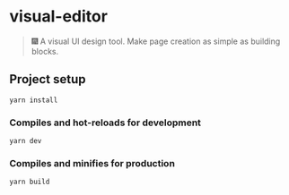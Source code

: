 # visual-editor

> 🎆 A visual UI design tool. Make page creation as simple as building blocks.

## Project setup
```
yarn install
```

### Compiles and hot-reloads for development
```
yarn dev
```

### Compiles and minifies for production
```
yarn build
```
